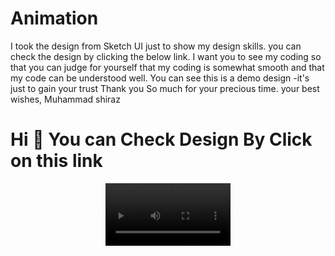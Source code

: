# Animation
I took the design from Sketch UI just to show my design skills.
you can check the design by clicking the below link.
I want you to see my coding so that you can judge for yourself that my coding is somewhat smooth and that my code can be understood well.
You can see this is a demo design -it's just to gain your trust
Thank you So much for your precious time.
your best wishes, Muhammad shiraz
<h1 align="left">Hi 👋 You can Check Design By Click on this link</h1>
<p align="left"> <a href="https://www.sketchappsources.com/free-source/4863-simple-financial-ios-onboarding-screens-sketch-freebie-resource.html">
</a>
<center>
<video width="200"   autoplay loop>
  <source src="5.mp4" type="video/mp4">
  Your browser does not support the video tag.
</video>
</center>
</p>
